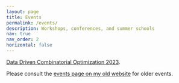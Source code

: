 ```yaml
---
layout: page
title: Events
permalink: /events/
description: Workshops, conferences, and summer schools
nav: true
nav_order: 2
horizontal: false
---
```


[Data Driven Combinatorial Optimization 2023](2023-DataDrivenCO).

Please consult the [events page on my old website](https://cermics.enpc.fr/~parmenta/events.html) for older events.